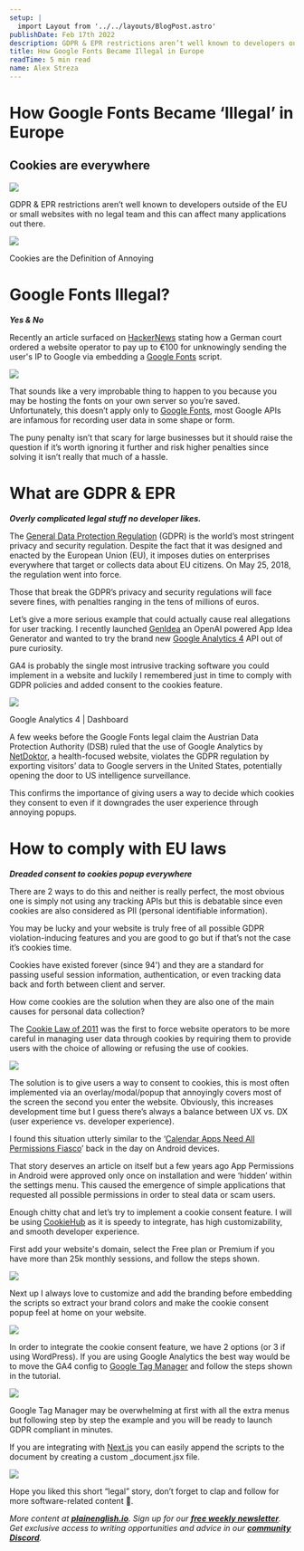 ```yaml
---
setup: |
  import Layout from '../../layouts/BlogPost.astro'
publishDate: Feb 17th 2022
description: GDPR & EPR restrictions aren’t well known to developers outside of the EU or small websites with no legal team and this can affect many applications out there. Recently an article surfaced on…
title: How Google Fonts Became Illegal in Europe
readTime: 5 min read
name: Alex Streza
---
```


# How Google Fonts Became ‘Illegal’ in Europe

## Cookies are everywhere

![](https://miro.medium.com/max/1400/1*q9RQfMwULW7MW3drQkaH2A.png)

GDPR & EPR restrictions aren’t well known to developers outside of the EU or small websites with no legal team and this can affect many applications out there.

![](https://miro.medium.com/max/1400/0*45n09jQjl04A5vLw.png)

Cookies are the Definition of Annoying

# Google Fonts Illegal?

**_Yes & No_**

Recently an article surfaced on [HackerNews](https://thehackernews.com/2022/01/german-court-rules-websites-embedding.html?fbclid=IwAR3toxj3Ipm9c4NaSf46iU2bvqeeiC9Aiw2R5-8sBW9WpnA50Lg5cuUWfeM) stating how a German court ordered a website operator to pay up to €100 for unknowingly sending the user's IP to Google via embedding a [Google Fonts](https://fonts.google.com/) script.

![](https://miro.medium.com/max/1400/1*jJX7jcUdaVXzgQAwo-J-uA.png)

That sounds like a very improbable thing to happen to you because you may be hosting the fonts on your own server so you’re saved. Unfortunately, this doesn’t apply only to [Google Fonts](https://fonts.google.com/), most Google APIs are infamous for recording user data in some shape or form.

The puny penalty isn’t that scary for large businesses but it should raise the question if it’s worth ignoring it further and risk higher penalties since solving it isn’t really that much of a hassle.

# What are GDPR & EPR

**_Overly complicated legal stuff no developer likes._**

The [General Data Protection Regulation](https://gdpr.eu/what-is-gdpr/) (GDPR) is the world’s most stringent privacy and security regulation. Despite the fact that it was designed and enacted by the European Union (EU), it imposes duties on enterprises everywhere that target or collects data about EU citizens. On May 25, 2018, the regulation went into force.

Those that break the GDPR’s privacy and security regulations will face severe fines, with penalties ranging in the tens of millions of euros.

Let’s give a more serious example that could actually cause real allegations for user tracking. I recently launched [GenIdea](https://www.genidea.app/) an OpenAI powered App Idea Generator and wanted to try the brand new [Google Analytics 4](https://analytics.google.com/) API out of pure curiosity.

GA4 is probably the single most intrusive tracking software you could implement in a website and luckily I remembered just in time to comply with GDPR policies and added consent to the cookies feature.

![](https://miro.medium.com/max/1400/1*R5jiu-u-ehVhl6GbUKBR5w.png)

Google Analytics 4 | Dashboard

A few weeks before the Google Fonts legal claim the Austrian Data Protection Authority (DSB) ruled that the use of Google Analytics by [NetDoktor](https://www.netdoktor.de/), a health-focused website, violates the GDPR regulation by exporting visitors’ data to Google servers in the United States, potentially opening the door to US intelligence surveillance.

This confirms the importance of giving users a way to decide which cookies they consent to even if it downgrades the user experience through annoying popups.

# How to comply with EU laws

**_Dreaded consent to cookies popup everywhere_**

There are 2 ways to do this and neither is really perfect, the most obvious one is simply not using any tracking APIs but this is debatable since even cookies are also considered as PII (personal identifiable information).

You may be lucky and your website is truly free of all possible GDPR violation-inducing features and you are good to go but if that’s not the case it’s cookies time.

Cookies have existed forever (since 94') and they are a standard for passing useful session information, authentication, or even tracking data back and forth between client and server.

How come cookies are the solution when they are also one of the main causes for personal data collection?

The [Cookie Law of 2011](https://www.cookielaw.org/the-cookie-law/) was the first to force website operators to be more careful in managing user data through cookies by requiring them to provide users with the choice of allowing or refusing the use of cookies.

![](https://miro.medium.com/max/1336/0*keevEOYN5V2-479K.jpg)

The solution is to give users a way to consent to cookies, this is most often implemented via an overlay/modal/popup that annoyingly covers most of the screen the second you enter the website. Obviously, this increases development time but I guess there’s always a balance between UX vs. DX (user experience vs. developer experience).

I found this situation utterly similar to the ‘[Calendar Apps Need All Permissions Fiasco](https://www.extremetech.com/extreme/124803-how-to-spot-android-scam-and-malware-apps)’ back in the day on Android devices.

That story deserves an article on itself but a few years ago App Permissions in Android were approved only once on installation and were ‘hidden’ within the settings menu. This caused the emergence of simple applications that requested all possible permissions in order to steal data or scam users.

Enough chitty chat and let’s try to implement a cookie consent feature. I will be using [CookieHub](https://www.cookiehub.com/) as it is speedy to integrate, has high customizability, and smooth developer experience.

First add your website's domain, select the Free plan or Premium if you have more than 25k monthly sessions, and follow the steps shown.

![](https://miro.medium.com/max/1400/1*KI-8TwYZsGLNoUgoSoAOog.png)

Next up I always love to customize and add the branding before embedding the scripts so extract your brand colors and make the cookie consent popup feel at home on your website.

![](https://miro.medium.com/max/1400/1*oepjeCeC0CrBeenIymxkzA.png)

In order to integrate the cookie consent feature, we have 2 options (or 3 if using WordPress). If you are using Google Analytics the best way would be to move the GA4 config to [Google Tag Manager](https://tagmanager.google.com/) and follow the steps shown in the tutorial.

![](https://miro.medium.com/max/1400/1*LoDtu_ylphIpbPZU4p3Pjw.png)

Google Tag Manager may be overwhelming at first with all the extra menus but following step by step the example and you will be ready to launch GDPR compliant in minutes.

If you are integrating with [Next.js](https://nextjs.org/) you can easily append the scripts to the document by creating a custom \_document.jsx file.

![](https://miro.medium.com/max/1400/1*SIlNef87Ve-uCpNkmKKFsg.png)

Hope you liked this short “legal” story, don’t forget to clap and follow for more software-related content 🚀.

_More content at_ [**_plainenglish.io_**](http://plainenglish.io/)_. Sign up for our_ [**_free weekly newsletter_**](http://newsletter.plainenglish.io/)_. Get exclusive access to writing opportunities and advice in our_ [**_community Discord_**](https://discord.gg/GtDtUAvyhW)_._

